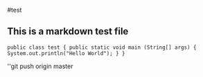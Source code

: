 #test

## This is a markdown test file

`public class test {
    public static void main (String[] args) {
        System.out.println("Hello World");
    }
}
`


''git push origin master


